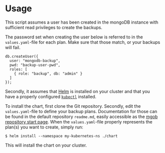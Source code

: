 # Usage

This script assumes a user has been created in the mongoDB instance with sufficient read privileges to create the
backups.

The password set when creating the user below is referred to in the `values.yaml`-file for each plan. Make sure that
those match, or your backups will fail.

    db.createUser({
      user: "mongodb-backup",
      pwd: "backup-user-pwd",
      roles: [
        { role: "backup", db: "admin" }
      ]
    });

Secondly, it assumes that [Helm](https://github.com/kubernetes/helm) is installed on your cluster and that you have
a properly configured [`kubectl`](https://kubernetes.io/docs/tasks/tools/install-kubectl/) installed.

To install the chart, first clone the Git repository. Secondly, edit the `values.yaml`-file to define your backup
plans. Documentation for those can be found in the default repository `readme.md`, easily accessible as the
[mgob repository start page](https://github.com/nikita/mgob). When the `values.yaml`-file properly represents the
plan(s) you want to create, simply run:

    $ helm install --namespace my-kubernetes-ns ./chart

This will install the chart on your cluster.
